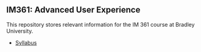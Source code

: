 ## IM361: Advanced User Experience

This repository stores relevant information for the IM 361 course at Bradley University.

* [Syllabus](./syllabus.md)
